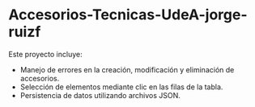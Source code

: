 # Accesorios-Tecnicas-UdeA-jorge-ruizf

Este proyecto incluye:

- Manejo de errores en la creación, modificación y eliminación de accesorios.
- Selección de elementos mediante clic en las filas de la tabla.
- Persistencia de datos utilizando archivos JSON.
